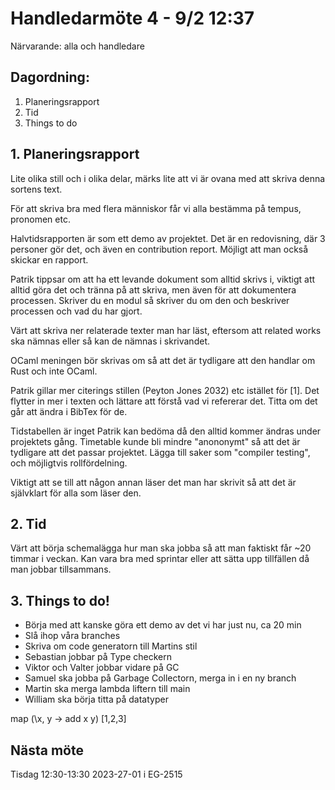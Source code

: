 # Handledarmöte 4 - 9/2 12:37

Närvarande: alla och handledare

## Dagordning:
1. Planeringsrapport
2. Tid
3. Things to do

## 1. Planeringsrapport 
Lite olika still och i olika delar, märks lite att vi är ovana med att skriva
denna sortens text.

För att skriva bra med flera människor får vi alla bestämma på tempus,
pronomen etc.

Halvtidsrapporten är som ett demo av projektet. 
Det är en redovisning, där 3 personer gör det, och även en contribution report.
Möjligt att man också skickar en rapport.

Patrik tippsar om att ha ett levande dokument som alltid skrivs i, viktigt
att alltid göra det och tränna på att skriva, men även för att dokumentera 
processen. Skriver du en modul så skriver du om den och beskriver processen 
och vad du har gjort.

Värt att skriva ner relaterade texter man har läst, eftersom att related works
ska nämnas eller så kan de nämnas i skrivandet.

OCaml meningen bör skrivas om så att det är tydligare att den handlar om Rust
och inte OCaml.

Patrik gillar mer citerings stillen (Peyton Jones 2032) etc istället för [1].
Det flytter in mer i texten och lättare att förstå vad vi refererar det.
Titta om det går att ändra i BibTex för de.

Tidstabellen är inget Patrik kan bedöma då den alltid kommer ändras under
projektets gång. Timetable kunde bli mindre "anononymt" så att det är 
tydligare att det passar projektet. Lägga till saker som "compiler testing",
och möjligtvis rollfördelning.

Viktigt att se till att någon annan läser det man har skrivit så att det 
är självklart för alla som läser den.

## 2. Tid
Värt att börja schemalägga hur man ska jobba så att man faktiskt får ~20 timmar
i veckan. Kan vara bra med sprintar eller att sätta upp tillfällen då man
jobbar tillsammans.

## 3. Things to do!
* Börja med att kanske göra ett demo av det vi har just nu, ca 20 min
* Slå ihop våra branches
* Skriva om code generatorn till Martins stil
* Sebastian jobbar på Type checkern
* Viktor och Valter jobbar vidare på GC
* Samuel ska jobba på Garbage Collectorn, merga in i en ny branch
* Martin ska merga lambda liftern till main
* William ska börja titta på datatyper


map (\x, y -> add x y) [1,2,3]

## Nästa möte
Tisdag 12:30-13:30 2023-27-01 i EG-2515